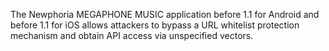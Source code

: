 The Newphoria MEGAPHONE MUSIC application before 1.1 for Android and before 1.1 for iOS allows attackers to bypass a URL whitelist protection mechanism and obtain API access via unspecified vectors.